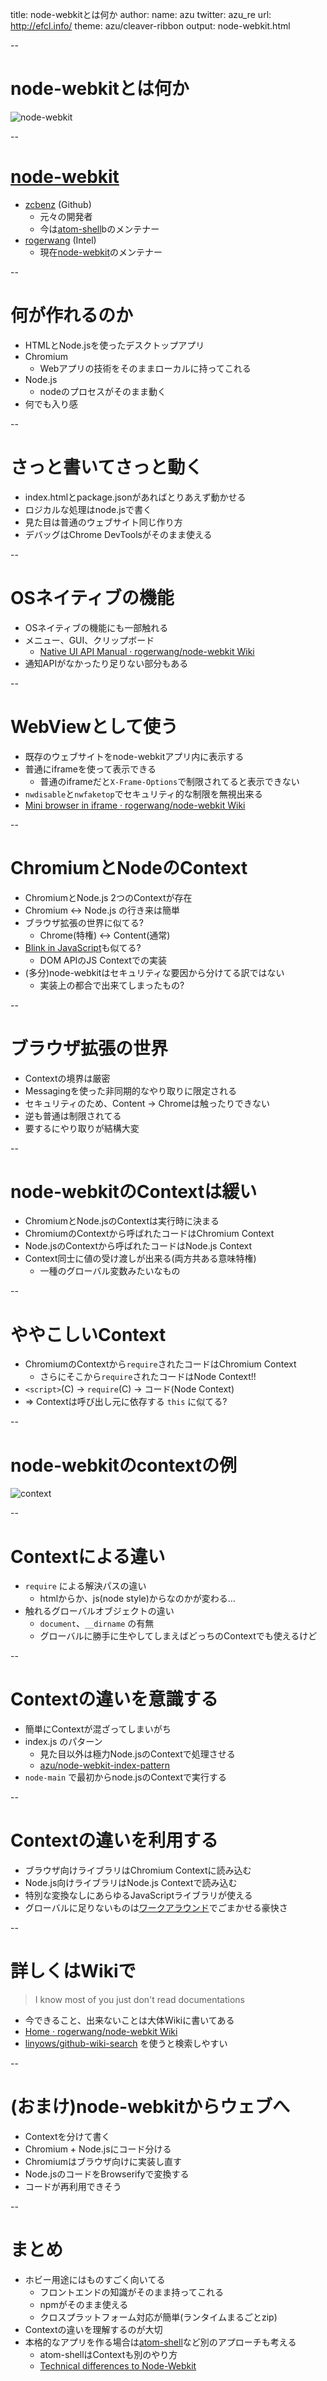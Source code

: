 title: node-webkitとは何か
author:
  name: azu
  twitter: azu_re
  url: http://efcl.info/
theme: azu/cleaver-ribbon
output: node-webkit.html

--

# node-webkitとは何か

![node-webkit](node-webkit.png)

--

# [node-webkit](https://github.com/rogerwang/node-webkit "node-webkit")

- [zcbenz](https://github.com/zcbenz "zcbenz") (Github)
	- 元々の開発者
	- 今は[atom-shell](https://github.com/atom/atom-shell "atom-shell")bのメンテナー
- [rogerwang](https://github.com/rogerwang "rogerwang") (Intel)
	- 現在[node-webkit](https://github.com/rogerwang/node-webkit "node-webkit")のメンテナー

--

# 何が作れるのか

- HTMLとNode.jsを使ったデスクトップアプリ
- Chromium
    - Webアプリの技術をそのままローカルに持ってこれる
- Node.js
    - nodeのプロセスがそのまま動く
- 何でも入り感

--


# さっと書いてさっと動く

- index.htmlとpackage.jsonがあればとりあえず動かせる
- ロジカルな処理はnode.jsで書く
- 見た目は普通のウェブサイト同じ作り方
- デバッグはChrome DevToolsがそのまま使える

-- 

# OSネイティブの機能

* OSネイティブの機能にも一部触れる
* メニュー、GUI、クリップボード
	* [Native UI API Manual · rogerwang/node-webkit Wiki](https://github.com/rogerwang/node-webkit/wiki/Native-UI-API-Manual "Native UI API Manual · rogerwang/node-webkit Wiki")
* 通知APIがなかったり足りない部分もある

--

# WebViewとして使う

* 既存のウェブサイトをnode-webkitアプリ内に表示する
* 普通にiframeを使って表示できる
	* 普通のiframeだと`X-Frame-Options`で制限されてると表示できない
* `nwdisable`と`nwfaketop`でセキュリティ的な制限を無視出来る
* [Mini browser in iframe · rogerwang/node-webkit Wiki](https://github.com/rogerwang/node-webkit/wiki/Mini-browser-in-iframe "Mini browser in iframe · rogerwang/node-webkit Wiki")

--

# ChromiumとNodeのContext

- ChromiumとNode.js 2つのContextが存在
- Chromium <-> Node.js の行き来は簡単
- ブラウザ拡張の世界に似てる?
    - Chrome(特権) <-> Content(通常)
- [Blink in JavaScript](https://docs.google.com/presentation/d/1XvZdAF29Fgn19GCjDhHhlsECJAfOR49tpUFWrbtQAwU/edit#slide=id.g3840fe06e_00 "Blink in JavaScript - Google スライド")も似てる?
	- DOM APIのJS Contextでの実装
- (多分)node-webkitはセキュリティな要因から分けてる訳ではない
	- 実装上の都合で出来てしまったもの?


--

# ブラウザ拡張の世界

- Contextの境界は厳密
- Messagingを使った非同期的なやり取りに限定される
- セキュリティのため、Content -> Chromeは触ったりできない
- 逆も普通は制限されてる
- 要するにやり取りが結構大変

--

# node-webkitのContextは緩い

- ChromiumとNode.jsのContextは実行時に決まる
- ChromiumのContextから呼ばれたコードはChromium Context
- Node.jsのContextから呼ばれたコードはNode.js Context
- Context同士に値の受け渡しが出来る(両方共ある意味特権)
	- 一種のグローバル変数みたいなもの

--

# ややこしいContext

- ChromiumのContextから`require`されたコードはChromium Context
	- さらにそこから`require`されたコードはNode Context!!
- `<script>`(C) -> `require`(C) -> コード(Node Context)
- => Contextは呼び出し元に依存する `this` に似てる?

--

# node-webkitのcontextの例

![context](chromium-node-context.png)

--

# Contextによる違い

- `require` による解決パスの違い
	- htmlからか、js(node style)からなのかが変わる…
- 触れるグローバルオブジェクトの違い
    - `document`、`__dirname` の有無
	- グローバルに勝手に生やしてしまえばどっちのContextでも使えるけど
    
--

# Contextの違いを意識する

- 簡単にContextが混ざってしまいがち
- index.js のパターン
	- 見た目以外は極力Node.jsのContextで処理させる
	- [azu/node-webkit-index-pattern](https://github.com/azu/node-webkit-index-pattern "azu/node-webkit-index-pattern")
- `node-main` で最初からnode.jsのContextで実行する

--

# Contextの違いを利用する

- ブラウザ向けライブラリはChromium Contextに読み込む
- Node.js向けライブラリはNode.js Contextで読み込む
- 特別な変換なしにあらゆるJavaScriptライブラリが使える
- グローバルに足りないものは[ワークアラウンド](https://github.com/azu/github-reader/blob/master/app/node-webkit/workaround.js " workaround.js")でごまかせる豪快さ

--

# 詳しくはWikiで

> I know most of you just don't read documentations

* 今できること、出来ないことは大体Wikiに書いてある
* [Home · rogerwang/node-webkit Wiki](https://github.com/rogerwang/node-webkit/wiki "Home · rogerwang/node-webkit Wiki")
* [linyows/github-wiki-search](https://github.com/linyows/github-wiki-search "linyows/github-wiki-search") を使うと検索しやすい

--

# (おまけ)node-webkitからウェブへ

- Contextを分けて書く
- Chromium + Node.jsにコード分ける
- Chromiumはブラウザ向けに実装し直す
- Node.jsのコードをBrowserifyで変換する
- コードが再利用できそう

--

# まとめ

* ホビー用途にはものすごく向いてる
	* フロントエンドの知識がそのまま持ってこれる
	* npmがそのまま使える
	* クロスプラットフォーム対応が簡単(ランタイムまるごとzip)
* Contextの違いを理解するのが大切
* 本格的なアプリを作る場合は[atom-shell](https://github.com/atom/atom-shell "atom-shell")など別のアプローチも考える
	* atom-shellはContextも別のやり方
	* [Technical differences to Node-Webkit](https://github.com/atom/atom-shell/blob/master/docs/development/atom-shell-vs-node-webkit.md "Technical differences to Node-Webkit")